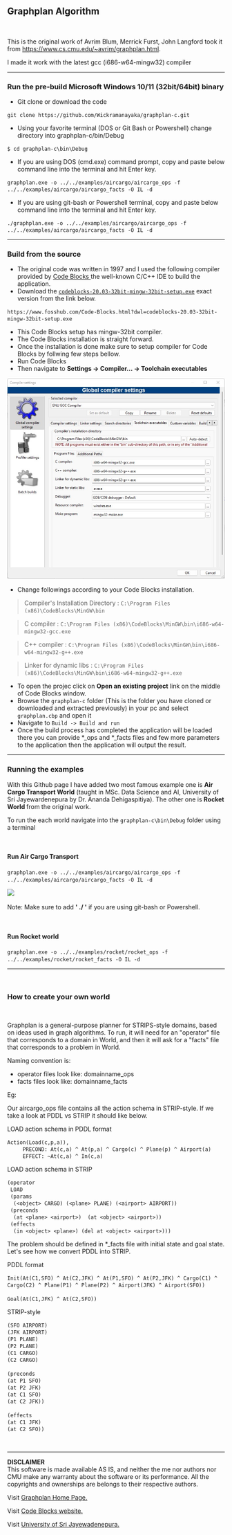 ## Graphplan Algorithm ##

<br>

This is the original work of  Avrim Blum, Merrick Furst, John Langford took it from https://www.cs.cmu.edu/~avrim/graphplan.html.

I made it work with the latest gcc (i686-w64-mingw32) compiler 

<hr>

### Run the pre-build Microsoft Windows 10/11 (32bit/64bit) binary ###

* Git clone or download the code
```
git clone https://github.com/Wickramanayaka/graphplan-c.git
```

* Using your favorite terminal (DOS or Git Bash or Powershell) change directory into graphplan-c/bin/Debug
```
$ cd graphplan-c\bin\Debug
```
* If you are using DOS (cmd.exe) command prompt, copy and paste below command line into the terminal and hit Enter key.
```
graphplan.exe -o ../../examples/aircargo/aircargo_ops -f ../../examples/aircargo/aircargo_facts -O IL -d
```
* If you are using git-bash or Powershell terminal, copy and paste below command line into the terminal and hit Enter key.
```
./graphplan.exe -o ../../examples/aircargo/aircargo_ops -f ../../examples/aircargo/aircargo_facts -O IL -d
```
<hr>

### Build from the source ###

* The original code was written in 1997 and I used the following compiler provided by <a href="https://www.codeblocks.org/downloads/binaries/">Code Blocks </a> the well-known C/C++ IDE to build the application.
* Download the <a href='https://www.fosshub.com/Code-Blocks.html?dwl=codeblocks-20.03-32bit-mingw-32bit-setup.exe'>``` codeblocks-20.03-32bit-mingw-32bit-setup.exe ```</a> exact version from the link below.
```
https://www.fosshub.com/Code-Blocks.html?dwl=codeblocks-20.03-32bit-mingw-32bit-setup.exe
```
* This Code Blocks setup has mingw-32bit compiler.
* The Code Blocks installation is straight forward.
* Once the installation is done make sure to setup compiler for Code Blocks by follwing few steps bellow.
* Run Code Blocks
* Then navigate to <b> Settings -> Compiler... -> Toolchain executables</b>

<img src='./img/compiler.jpg'>

* Change followings according to your Code Blocks installation.

> Compiler's Installation Directory : ``` C:\Program Files (x86)\CodeBlocks\MinGW\bin ```

> C compiler : ``` C:\Program Files (x86)\CodeBlocks\MinGW\bin\i686-w64-mingw32-gcc.exe ```

> C++ compiler : ``` C:\Program Files (x86)\CodeBlocks\MinGW\bin\i686-w64-mingw32-g++.exe ```

> Linker for dynamic libs : ``` C:\Program Files (x86)\CodeBlocks\MinGW\bin\i686-w64-mingw32-g++.exe ```

* To open the projec click on <b>Open an existing project</b> link on the middle of Code Blocks window.
* Browse the ``` graphplan-c ``` folder (This is the folder you have cloned or downloaded and extracted previously) in your pc and select ``` graphplan.cbp ``` and open it
* Navigate to ``` Build -> Build and run ```
* Once the build process has completed the application will be loaded there you can provide *_ops and *_facts files and few more parameters to the application then the application will output the result.

<hr>

### Running the examples ###
With this Github page I have added two most famous example one is <b>Air Cargo Transport World</b> (taught in MSc. Data Science and AI, University of Sri Jayewardenepura by Dr. Ananda Dehigaspitiya). The other one is <b> Rocket World </b> from the original work.

To run the each world navigate into the ``` graphplan-c\bin\Debug ``` folder using  a terminal

<br>

#### Run Air Cargo Transport ####

``` graphplan.exe -o ../../examples/aircargo/aircargo_ops -f ../../examples/aircargo/aircargo_facts -O IL -d ```

<img src="img/terminal.jpg">

Note: Make sure to add <b>' ./ '</b> if you are using git-bash or Powershell.

<br>

#### Run Rocket world ####

``` graphplan.exe -o ../../examples/rocket/rocket_ops -f ../../examples/rocket/rocket_facts -O IL -d ```

<hr>
<br>

### How to create your own world ###

<br>

Graphplan is a general-purpose planner for STRIPS-style domains, based on ideas used in graph algorithms.
To run, it will need for an "operator" file that corresponds to a domain in World, and then it will ask for a
"facts" file that corresponds to a problem in World.  

Naming convention is:

* operator files look like: domainname_ops
* facts files look like: domainname_facts

Eg:

Our aircargo_ops file contains all the action schema in STRIP-style. If we take a look at PDDL vs STRIP it should like below.

LOAD action schema in PDDL format

```
Action(Load(c,p,a)),
     PRECOND: At(c,a) ^ At(p,a) ^ Cargo(c) ^ Plane(p) ^ Airport(a) 
     EFFECT: ~At(c,a) ^ In(c,a)
```

LOAD action schema in STRIP

```
(operator
 LOAD
 (params
  (<object> CARGO) (<plane> PLANE) (<airport> AIRPORT))
 (preconds 
  (at <plane> <airport>)  (at <object> <airport>))
 (effects 
  (in <object> <plane>) (del at <object> <airport>)))
```

The problem should be defined in *_facts file with initial state and goal state. Let's see how we convert PDDL into STRIP.

PDDL format

```
Init(At(C1,SFO) ^ At(C2,JFK) ^ At(P1,SFO) ^ At(P2,JFK) ^ Cargo(C1) ^ Cargo(C2) ^ Plane(P1) ^ Plane(P2) ^ Airport(JFK) ^ Airport(SFO))

Goal(At(C1,JFK) ^ At(C2,SFO))
```

STRIP-style

```
(SFO AIRPORT)
(JFK AIRPORT)
(P1 PLANE)
(P2 PLANE)
(C1 CARGO)
(C2 CARGO)

(preconds
(at P1 SFO)
(at P2 JFK)
(at C1 SFO)
(at C2 JFK))

(effects
(at C1 JFK)
(at C2 SFO))
```

<br>
<hr>
<b>DISCLAIMER</b><br>
This software is made available AS IS, and neither the me nor authors nor CMU make any warranty about the software or its performance. All the copyrights and ownerships are belongs to their respective authors.

<br> 

Visit <a href='https://www.cs.cmu.edu/~avrim/graphplan.html'>Graphplan Home Page.</a>

Visit <a href='https://www.codeblocks.org'>Code Blocks website.</a>

Visit <a href='https://www.sjp.ac.lk/'>University of Sri Jayewadenepura.</a>